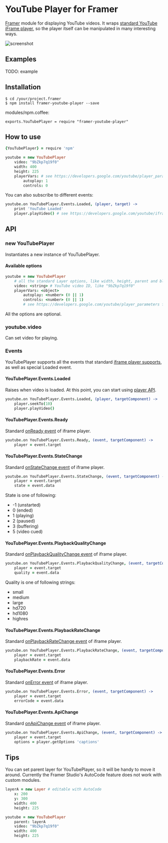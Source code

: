 # YouTube Player for Framer

[Framer](https://framer.com) module for displaying YouTube videos.
It wraps [standard YouTube iFrame player](https://developers.google.com/youtube/iframe_api_reference), so the player itself can be manipulated in many interesting ways.


![screenshot](https://terikon.github.io/framer-youtube-player/images/framer-screenshot-1.jpg)

## Examples

TODO: example

## Installation

```
$ cd /your/project.framer
$ npm install framer-youtube-player --save
```

modules/npm.coffee:
```
exports.YouTubePlayer = require "framer-youtube-player"
```

## How to use

```coffeescript
{YouTubePlayer} = require 'npm'

youtube = new YouTubePlayer
    video: "9bZkp7q19f0"
    width: 400
    height: 225
    playerVars: # see https://developers.google.com/youtube/player_parameters
        autoplay: 1
        controls: 0
```

You can also subscribe to different events:

```coffeescript
youtube.on YouTubePlayer.Events.Loaded, (player, target) ->
	print 'YouTube Loaded'
	player.playVideo() # see https://developers.google.com/youtube/iframe_api_reference#Playback_controls

```

## API

### new YouTubePlayer

Instantiates a new instance of YouTubePlayer.

#### Available options

```coffeescript
youtube = new YouTubePlayer
    # all the standard Layer options, like width, height, parent and blur
    video: <string> # YouTube video ID, like "9bZkp7q19f0"
    playerVars: <object>
        autoplay: <number> (0 || 1)
        controls: <number> (0 || 1)
        # see https://developers.google.com/youtube/player_parameters for other options
```

All the options are optional.

### youtube.video

Can set video for playing.

### Events

YouTubePlayer supports all the events that standard [iframe player supports](https://developers.google.com/youtube/iframe_api_reference#Events),
as well as special Loaded event.

#### YouTubePlayer.Events.Loaded

Raises when video is loaded. At this point, you can start using [player API](https://developers.google.com/youtube/iframe_api_reference).

```coffeescript
youtube.on YouTubePlayer.Events.Loaded, (player, targetComponent) ->
    player.seekTo(10)
    player.playVideo()
```

#### YouTubePlayer.Events.Ready

Standard [onReady event](https://developers.google.com/youtube/iframe_api_reference#Events) of iframe player.

```coffeescript
youtube.on YouTubePlayer.Events.Ready, (event, targetComponent) ->
    player = event.target
```

#### YouTubePlayer.Events.StateChange

Standard [onStateChange event](https://developers.google.com/youtube/iframe_api_reference#Events) of iframe player.

```coffeescript
youtube.on YouTubePlayer.Events.StateChange, (event, targetComponent) ->
    player = event.target
    state = event.data
```

State is one of following:
- -1 (unstarted)
- 0 (ended)
- 1 (playing)
- 2 (paused)
- 3 (buffering)
- 5 (video cued)

#### YouTubePlayer.Events.PlaybackQualityChange

Standard [onPlaybackQualityChange event](https://developers.google.com/youtube/iframe_api_reference#Events) of iframe player.

```coffeescript
youtube.on YouTubePlayer.Events.PlaybackQualityChange, (event, targetComponent) ->
    player = event.target
    quality = event.data
```

Quality is one of following strings:
- small
- medium
- large
- hd720
- hd1080
- highres

#### YouTubePlayer.Events.PlaybackRateChange

Standard [onPlaybackRateChange event](https://developers.google.com/youtube/iframe_api_reference#Events) of iframe player.

```coffeescript
youtube.on YouTubePlayer.Events.PlaybackRateChange, (event, targetComponent) ->
    player = event.target
    playbackRate = event.data
```

#### YouTubePlayer.Events.Error

Standard [onError event](https://developers.google.com/youtube/iframe_api_reference#Events) of iframe player.

```coffeescript
youtube.on YouTubePlayer.Events.Error, (event, targetComponent) ->
    player = event.target
    errorCode = event.data
```

#### YouTubePlayer.Events.ApiChange

Standard [onApiChange event](https://developers.google.com/youtube/iframe_api_reference#Events) of iframe player.

```coffeescript
youtube.on YouTubePlayer.Events.ApiChange, (event, targetComponent) ->
    player = event.target
    options = player.getOptions 'captions'
```

## Tips

You can set parent layer for YouTubePlayer, so it will be handy to move it around. Currently the Framer Studio's AutoCode feature does not work with custom modules.

```coffeescript
layerA = new Layer # editable with AutoCode
	x: 200
	y: 300
	width: 400
	height: 225

youtube = new YouTubePlayer
	parent: layerA
	video: "9bZkp7q19f0"
	width: 400
	height: 225

```
